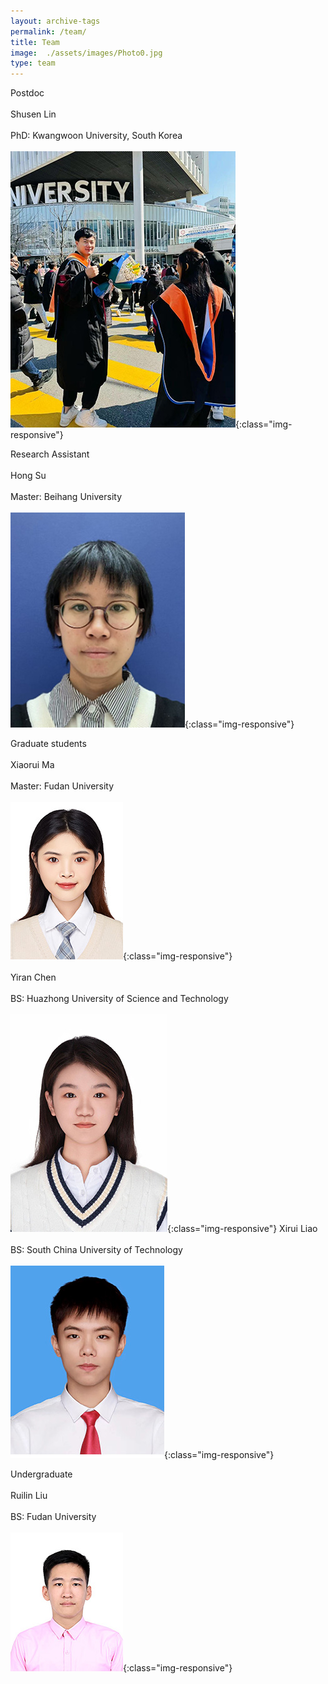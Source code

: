 ```yaml
---
layout: archive-tags
permalink: /team/
title: Team
image:  ./assets/images/Photo0.jpg
type: team
---
```

Postdoc
<br /> <br />
Shusen Lin
<br /> <br />
PhD: Kwangwoon University, South Korea
<br /> <br />
![Photo](/assets/images/Photo5_new.jpg){:class="img-responsive"}

Research Assistant
<br /> <br />
Hong Su
<br /> <br />
Master: Beihang University
<br /> <br />
![Photo](/assets/images/Photo1_new.jpg){:class="img-responsive"}

Graduate students
<br /> <br />
Xiaorui Ma
<br /> <br />
Master: Fudan University
<br /> <br />
![Photo](/assets/images/Photo6_new.jpg){:class="img-responsive"}
<br /> <br />
Yiran Chen
<br /> <br />
BS: Huazhong University of Science and Technology
<br /> <br />
![Photo](/assets/images/Photo2_new.jpg){:class="img-responsive"}
Xirui Liao
<br /> <br />
BS: South China University of Technology
<br /> <br />
![Photo](/assets/images/Photo3_new.jpg){:class="img-responsive"}

Undergraduate
<br /> <br />
Ruilin Liu
<br /> <br />
BS: Fudan University
<br /> <br />
![Photo](/assets/images/Photo4_new_2.jpg){:class="img-responsive"}


